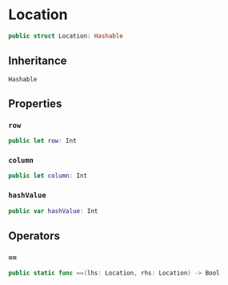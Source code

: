 # Location

``` swift
public struct Location: Hashable 
```

## Inheritance

`Hashable`

## Properties

### `row`

``` swift
public let row: Int
```

### `column`

``` swift
public let column: Int
```

### `hashValue`

``` swift
public var hashValue: Int 
```

## Operators

### `==`

``` swift
public static func ==(lhs: Location, rhs: Location) -> Bool 
```
